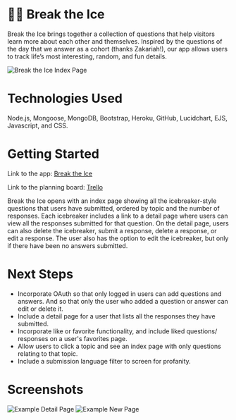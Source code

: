 # 🧊🥊 Break the Ice

Break the Ice brings together a collection of questions that help visitors learn more about each other and themselves. Inspired by the questions of the day that we answer as a cohort (thanks Zakariah!), our app allows users to track life’s most interesting, random, and fun details. 

![Break the Ice Index Page](https://i.imgur.com/C6oiMRK.png)

# Technologies Used

Node.js, Mongoose, MongoDB, Bootstrap, Heroku, GitHub, Lucidchart, EJS, Javascript, and CSS.

# Getting Started

Link to the app: [Break the Ice](https://ancient-springs-28484.herokuapp.com/icebreakers) 

Link to the planning board: [Trello](https://trello.com/b/chzCQkuT/project-2)

Break the Ice opens with an index page showing all the icebreaker-style questions that users have submitted, ordered by topic and the number of responses. Each icebreaker includes a link to a detail page where users can view all the responses submitted for that question. On the detail page, users can also delete the icebreaker, submit a response, delete a response, or edit a response. The user also has the option to edit the icebreaker, but only if there have been no answers submitted. 

# Next Steps

- Incorporate OAuth so that only logged in users can add questions and answers. And so that only the user who added a question or answer can edit or delete it. 
- Include a detail page for a user that lists all the responses they have submitted. 
- Incorporate like or favorite functionality, and include liked questions/ responses on a user's favorites page. 
- Allow users to click a topic and see an index page with only questions relating to that topic. 
- Include a submission language filter to screen for profanity. 

# Screenshots

![Example Detail Page](https://i.imgur.com/k5jmWDP.png)
![Example New Page](https://i.imgur.com/sQYhzJA.png)